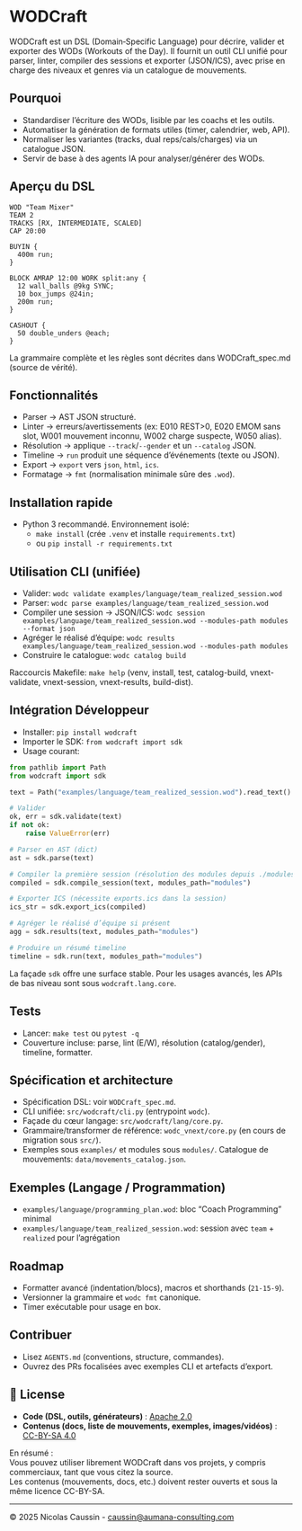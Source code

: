 # WODCraft

WODCraft est un DSL (Domain‑Specific Language) pour décrire, valider et exporter des WODs (Workouts of the Day). Il fournit un outil CLI unifié pour parser, linter, compiler des sessions et exporter (JSON/ICS), avec prise en charge des niveaux et genres via un catalogue de mouvements.

## Pourquoi
- Standardiser l’écriture des WODs, lisible par les coachs et les outils.
- Automatiser la génération de formats utiles (timer, calendrier, web, API).
- Normaliser les variantes (tracks, dual reps/cals/charges) via un catalogue JSON.
- Servir de base à des agents IA pour analyser/générer des WODs.

## Aperçu du DSL
```wod
WOD "Team Mixer"
TEAM 2
TRACKS [RX, INTERMEDIATE, SCALED]
CAP 20:00

BUYIN {
  400m run;
}

BLOCK AMRAP 12:00 WORK split:any {
  12 wall_balls @9kg SYNC;
  10 box_jumps @24in;
  200m run;
}

CASHOUT {
  50 double_unders @each;
}
```
La grammaire complète et les règles sont décrites dans WODCraft_spec.md (source de vérité).

## Fonctionnalités
- Parser → AST JSON structuré.
- Linter → erreurs/avertissements (ex: E010 REST>0, E020 EMOM sans slot, W001 mouvement inconnu, W002 charge suspecte, W050 alias).
- Résolution → applique `--track`/`--gender` et un `--catalog` JSON.
- Timeline → `run` produit une séquence d’événements (texte ou JSON).
- Export → `export` vers `json`, `html`, `ics`.
- Formatage → `fmt` (normalisation minimale sûre des `.wod`).

## Installation rapide
- Python 3 recommandé. Environnement isolé:
  - `make install` (crée `.venv` et installe `requirements.txt`)
  - ou `pip install -r requirements.txt`

## Utilisation CLI (unifiée)
- Valider: `wodc validate examples/language/team_realized_session.wod`
- Parser: `wodc parse examples/language/team_realized_session.wod`
- Compiler une session → JSON/ICS: `wodc session examples/language/team_realized_session.wod --modules-path modules --format json`
- Agréger le réalisé d’équipe: `wodc results examples/language/team_realized_session.wod --modules-path modules`
- Construire le catalogue: `wodc catalog build`

Raccourcis Makefile: `make help` (venv, install, test, catalog-build, vnext-validate, vnext-session, vnext-results, build-dist).

## Intégration Développeur
- Installer: `pip install wodcraft`
- Importer le SDK: `from wodcraft import sdk`
- Usage courant:

```python
from pathlib import Path
from wodcraft import sdk

text = Path("examples/language/team_realized_session.wod").read_text()

# Valider
ok, err = sdk.validate(text)
if not ok:
    raise ValueError(err)

# Parser en AST (dict)
ast = sdk.parse(text)

# Compiler la première session (résolution des modules depuis ./modules)
compiled = sdk.compile_session(text, modules_path="modules")

# Exporter ICS (nécessite exports.ics dans la session)
ics_str = sdk.export_ics(compiled)

# Agréger le réalisé d’équipe si présent
agg = sdk.results(text, modules_path="modules")

# Produire un résumé timeline
timeline = sdk.run(text, modules_path="modules")
```

La façade `sdk` offre une surface stable. Pour les usages avancés, les APIs de bas niveau sont sous `wodcraft.lang.core`.

## Tests
- Lancer: `make test` ou `pytest -q`
- Couverture incluse: parse, lint (E/W), résolution (catalog/gender), timeline, formatter.

## Spécification et architecture
- Spécification DSL: voir `WODCraft_spec.md`.
- CLI unifiée: `src/wodcraft/cli.py` (entrypoint `wodc`).
- Façade du cœur langage: `src/wodcraft/lang/core.py`.
- Grammaire/transformer de référence: `wodc_vnext/core.py` (en cours de migration sous `src/`).
- Exemples sous `examples/` et modules sous `modules/`. Catalogue de mouvements: `data/movements_catalog.json`.

## Exemples (Langage / Programmation)
- `examples/language/programming_plan.wod`: bloc “Coach Programming” minimal
- `examples/language/team_realized_session.wod`: session avec `team` + `realized` pour l’agrégation

## Roadmap
- Formatter avancé (indentation/blocs), macros et shorthands (`21-15-9`).
- Versionner la grammaire et `wodc fmt` canonique.
- Timer exécutable pour usage en box.

## Contribuer
- Lisez `AGENTS.md` (conventions, structure, commandes).
- Ouvrez des PRs focalisées avec exemples CLI et artefacts d’export.

## 📜 License

- **Code (DSL, outils, générateurs)** : [Apache 2.0](./LICENSE)  
- **Contenus (docs, liste de mouvements, exemples, images/vidéos)** : [CC-BY-SA 4.0](./LICENSE-docs)  

En résumé :  
Vous pouvez utiliser librement WODCraft dans vos projets, y compris commerciaux, tant que vous citez la source.  
Les contenus (mouvements, docs, etc.) doivent rester ouverts et sous la même licence CC-BY-SA.

---

© 2025 Nicolas Caussin - caussin@aumana-consulting.com

